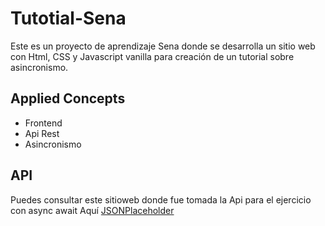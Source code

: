 # Tutotial-Sena

Este es un proyecto de aprendizaje Sena donde se desarrolla un sitio web con Html, CSS y Javascript vanilla para creación de un tutorial sobre asincronismo.

## Applied Concepts

- Frontend
- Api Rest
- Asincronismo

## API

Puedes consultar este sitioweb donde fue tomada la Api para el ejercicio con async await
Aquí [JSONPlaceholder ](https://jsonplaceholder.typicode.com)
